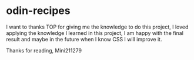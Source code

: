 # odin-recipes
I want to thanks TOP for giving me the knowledge to do this project, I loved applying the knowledge I learned in this project, I am happy with the final result and maybe in the future when I know CSS I will improve it.

Thanks for reading,
Mini211279

